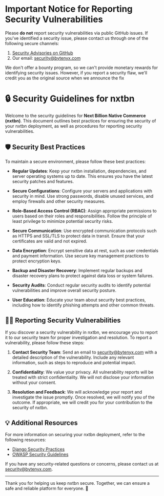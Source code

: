# Important Notice for Reporting Security Vulnerabilities

Please **do not** report security vulnerabilities via public GitHub issues. If you've identified a security issue, please contact us through one of the following secure channels:

1. [Security Advisories on GitHub](https://github.com/nxtbn-com/nxtbn/security/advisories)
2. Our email: [security@bytenyx.com](mailto:security@bytenyx.com)

We don't offer a bounty program, so we can't provide monetary rewards for identifying security issues. However, if you report a security flaw, we'll credit you as the original source when we announce the fix

# 🔒 Security Guidelines for nxtbn

Welcome to the security guidelines for **Next Billion Native Commerce (nxtbn)**. This document outlines best practices for ensuring the security of your nxtbn deployment, as well as procedures for reporting security vulnerabilities.

## 🛡️ Security Best Practices
To maintain a secure environment, please follow these best practices:

- **Regular Updates**: Keep your nxtbn installation, dependencies, and server operating systems up to date. This ensures you have the latest security patches and features.

- **Secure Configurations**: Configure your servers and applications with security in mind. Use strong passwords, disable unused services, and employ firewalls and other security measures.

- **Role-Based Access Control (RBAC)**: Assign appropriate permissions to users based on their roles and responsibilities. Follow the principle of least privilege to minimize potential security risks.

- **Secure Communication**: Use encrypted communication protocols such as HTTPS and SSL/TLS to protect data in transit. Ensure that your certificates are valid and not expired.

- **Data Encryption**: Encrypt sensitive data at rest, such as user credentials and payment information. Use secure key management practices to protect encryption keys.

- **Backup and Disaster Recovery**: Implement regular backups and disaster recovery plans to protect against data loss or system failures.

- **Security Audits**: Conduct regular security audits to identify potential vulnerabilities and improve overall security posture.

- **User Education**: Educate your team about security best practices, including how to identify phishing attempts and other common threats.

## 🕵️‍♂️ Reporting Security Vulnerabilities
If you discover a security vulnerability in nxtbn, we encourage you to report it to our security team for proper investigation and resolution. To report a vulnerability, please follow these steps:

1. **Contact Security Team**: Send an email to [security@bytenyx.com](mailto:security@bytenyx.com) with a detailed description of the vulnerability. Include any relevant information, such as steps to reproduce and potential impact.

2. **Confidentiality**: We value your privacy. All vulnerability reports will be treated with strict confidentiality. We will not disclose your information without your consent.

3. **Resolution and Feedback**: We will acknowledge your report and investigate the issue promptly. Once resolved, we will notify you of the outcome. If appropriate, we will credit you for your contribution to the security of nxtbn.

## 💡 Additional Resources
For more information on securing your nxtbn deployment, refer to the following resources:

- [Django Security Practices](https://docs.djangoproject.com/en/stable/topics/security/)
- [OWASP Security Guidelines](https://owasp.org/)

If you have any security-related questions or concerns, please contact us at [security@bytenyx.com](mailto:security@bytenyx.com).

---

Thank you for helping us keep nxtbn secure. Together, we can ensure a safe and reliable platform for everyone. 🔐
